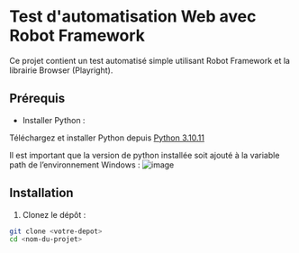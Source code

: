 # Test d'automatisation Web avec Robot Framework

Ce projet contient un test automatisé simple utilisant Robot Framework et la librairie Browser (Playright).

## Prérequis
- Installer Python :

Téléchargez et installer Python depuis [Python 3.10.11](https://www.python.org/downloads/release/python-31011/#:~:text=Windows)

Il est important que la version de python installée soit ajouté à la variable path de l’environnement Windows :
![image](https://github.com/user-attachments/assets/22f85d47-099c-4bb7-af40-f50fe93422d7)

## Installation

1. Clonez le dépôt :
```bash
git clone <votre-depot>
cd <nom-du-projet>
